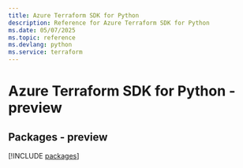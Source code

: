 ```yaml
---
title: Azure Terraform SDK for Python
description: Reference for Azure Terraform SDK for Python
ms.date: 05/07/2025
ms.topic: reference
ms.devlang: python
ms.service: terraform
---
```

# Azure Terraform SDK for Python - preview
## Packages - preview
[!INCLUDE [packages](terraform-index.md)]